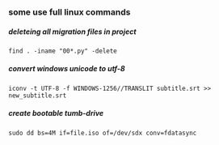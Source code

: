 ### some use full linux commands
##### deleteing all migration files in project
```
find . -iname "00*.py" -delete
```
##### convert windows unicode to utf-8
```
iconv -t UTF-8 -f WINDOWS-1256//TRANSLIT subtitle.srt >> new_subtitle.srt
```
##### create bootable tumb-drive
```
sudo dd bs=4M if=file.iso of=/dev/sdx conv=fdatasync
```
